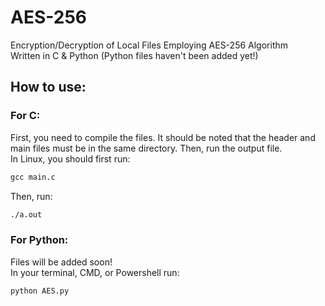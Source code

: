 # AES-256
Encryption/Decryption of Local Files Employing AES-256 Algorithm<br />
Written in C & Python (Python files haven't been added yet!)<br />

## How to use:
### For C:
First, you need to compile the files. It should be noted that the header and main files must be in the same directory. Then, run the output file.<br />
In Linux, you should first run:<br />
``` markdown
gcc main.c
```
Then, run:
``` markdown
./a.out
```
### For Python:
Files will be added soon!<br />
In your terminal, CMD, or Powershell run:
``` markdown
python AES.py
```

